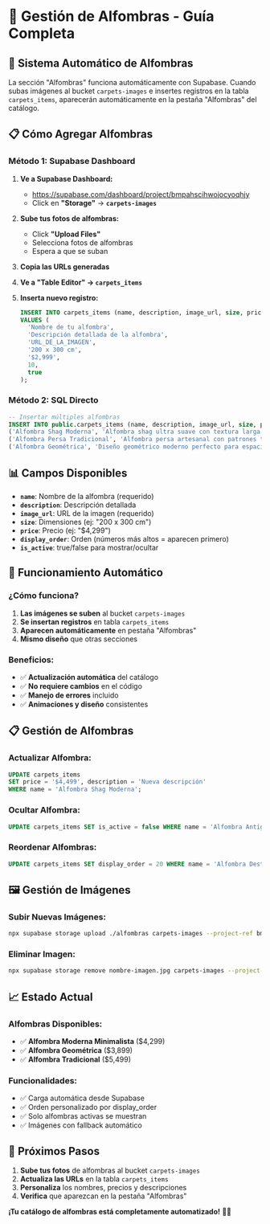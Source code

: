 # 🧵 **Gestión de Alfombras - Guía Completa**

## 🎯 **Sistema Automático de Alfombras**

La sección "Alfombras" funciona automáticamente con Supabase. Cuando subas imágenes al bucket `carpets-images` e insertes registros en la tabla `carpets_items`, aparecerán automáticamente en la pestaña "Alfombras" del catálogo.

## 📋 **Cómo Agregar Alfombras**

### **Método 1: Supabase Dashboard**

1. **Ve a Supabase Dashboard:**
   - https://supabase.com/dashboard/project/bmpahscihwojocyoqhjy
   - Click en **"Storage"** → **`carpets-images`**

2. **Sube tus fotos de alfombras:**
   - Click **"Upload Files"**
   - Selecciona fotos de alfombras
   - Espera a que se suban

3. **Copia las URLs generadas**

4. **Ve a "Table Editor" → `carpets_items`**

5. **Inserta nuevo registro:**
   ```sql
   INSERT INTO carpets_items (name, description, image_url, size, price, display_order, is_active)
   VALUES (
     'Nombre de tu alfombra',
     'Descripción detallada de la alfombra',
     'URL_DE_LA_IMAGEN',
     '200 x 300 cm',
     '$2,999',
     10,
     true
   );
   ```

### **Método 2: SQL Directo**

```sql
-- Insertar múltiples alfombras
INSERT INTO public.carpets_items (name, description, image_url, size, price, display_order, is_active) VALUES
('Alfombra Shag Moderna', 'Alfombra shag ultra suave con textura larga perfecta para salas contemporáneas.', 'https://bmpahscihwojocyoqhjy.supabase.co/storage/v1/object/public/carpets-images/shag-moderna.jpg', '200 x 300 cm', '$4,299', 10, true),
('Alfombra Persa Tradicional', 'Alfombra persa artesanal con patrones tradicionales y colores cálidos.', 'https://bmpahscihwojocyoqhjy.supabase.co/storage/v1/object/public/carpets-images/persa.jpg', '250 x 350 cm', '$5,499', 9, true),
('Alfombra Geométrica', 'Diseño geométrico moderno perfecto para espacios minimalistas.', 'https://bmpahscihwojocyoqhjy.supabase.co/storage/v1/object/public/carpets-images/geometrica.jpg', '180 x 270 cm', '$3,899', 8, true);
```

## 📊 **Campos Disponibles**

- **`name`**: Nombre de la alfombra (requerido)
- **`description`**: Descripción detallada
- **`image_url`**: URL de la imagen (requerido)
- **`size`**: Dimensiones (ej: "200 x 300 cm")
- **`price`**: Precio (ej: "$4,299")
- **`display_order`**: Orden (números más altos = aparecen primero)
- **`is_active`**: true/false para mostrar/ocultar

## 🎯 **Funcionamiento Automático**

### **¿Cómo funciona?**
1. **Las imágenes se suben** al bucket `carpets-images`
2. **Se insertan registros** en tabla `carpets_items`
3. **Aparecen automáticamente** en pestaña "Alfombras"
4. **Mismo diseño** que otras secciones

### **Beneficios:**
- ✅ **Actualización automática** del catálogo
- ✅ **No requiere cambios** en el código
- ✅ **Manejo de errores** incluido
- ✅ **Animaciones y diseño** consistentes

## 📋 **Gestión de Alfombras**

### **Actualizar Alfombra:**
```sql
UPDATE carpets_items
SET price = '$4,499', description = 'Nueva descripción'
WHERE name = 'Alfombra Shag Moderna';
```

### **Ocultar Alfombra:**
```sql
UPDATE carpets_items SET is_active = false WHERE name = 'Alfombra Antigua';
```

### **Reordenar Alfombras:**
```sql
UPDATE carpets_items SET display_order = 20 WHERE name = 'Alfombra Destacada';
```

## 🖼️ **Gestión de Imágenes**

### **Subir Nuevas Imágenes:**
```bash
npx supabase storage upload ./alfombras carpets-images --project-ref bmpahscihwojocyoqhjy
```

### **Eliminar Imagen:**
```bash
npx supabase storage remove nombre-imagen.jpg carpets-images --project-ref bmpahscihwojocyoqhjy
```

## 📈 **Estado Actual**

### **Alfombras Disponibles:**
- ✅ **Alfombra Moderna Minimalista** ($4,299)
- ✅ **Alfombra Geométrica** ($3,899)
- ✅ **Alfombra Tradicional** ($5,499)

### **Funcionalidades:**
- ✅ Carga automática desde Supabase
- ✅ Orden personalizado por display_order
- ✅ Solo alfombras activas se muestran
- ✅ Imágenes con fallback automático

## 🚀 **Próximos Pasos**

1. **Sube tus fotos** de alfombras al bucket `carpets-images`
2. **Actualiza las URLs** en la tabla `carpets_items`
3. **Personaliza** los nombres, precios y descripciones
4. **Verifica** que aparezcan en la pestaña "Alfombras"

**¡Tu catálogo de alfombras está completamente automatizado!** 🧵✨
